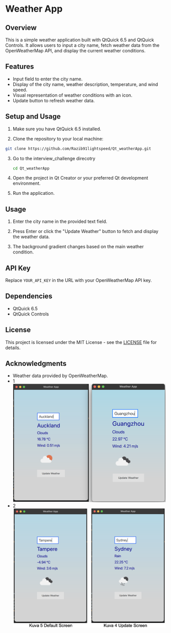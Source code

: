 # Weather App

## Overview

This is a simple weather application built with QtQuick 6.5 and QtQuick Controls. It allows users to input a city name, fetch weather data from the OpenWeatherMap API, and display the current weather conditions.

## Features

- Input field to enter the city name.
- Display of the city name, weather description, temperature, and wind speed.
- Visual representation of weather conditions with an icon.
- Update button to refresh weather data.

## Setup and Usage

1. Make sure you have QtQuick 6.5 installed.

2.  Clone the repository to your local machine:

   ```bash
   git clone https://github.com/Razib91lightspeed/Qt_weatherApp.git
   ```


3. Go to the interview_challenge direcotry

   ```bash
   cd Qt_weatherApp
   ```
4. Open the project in Qt Creator or your preferred Qt development environment.

5. Run the application.


## Usage

1. Enter the city name in the provided text field.

2. Press Enter or click the "Update Weather" button to fetch and display the weather data.

3. The background gradient changes based on the main weather condition.

## API Key

Replace `YOUR_API_KEY` in the URL with your OpenWeatherMap API key.

## Dependencies

- QtQuick 6.5
- QtQuick Controls

## License

This project is licensed under the MIT License - see the [LICENSE](LICENSE) file for details.

## Acknowledgments

- Weather data provided by OpenWeatherMap.
- 1
![All Jobs Image](images/Guang.png)
- 2
![All Jobs Image](images/Temp.png)

